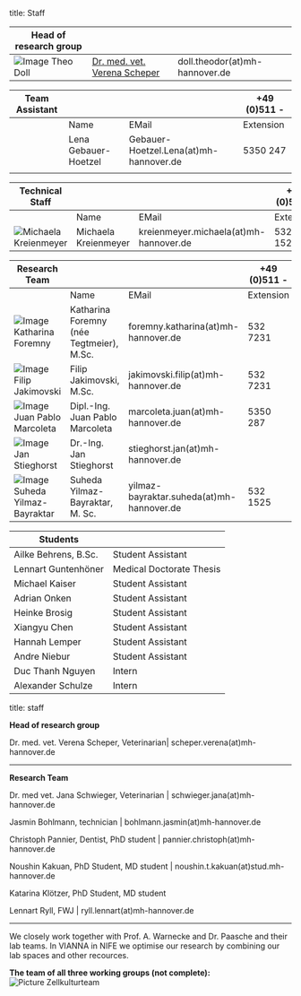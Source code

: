 title: Staff

|Head of research group|        |   |
|--------------|:---------------|----|
|![Image Theo Doll](Doll2.png)|[Dr. med. vet. Verena Scheper](pagedoll.html)|	doll.theodor(at)mh-hannover.de|   



|Team Assistant   |       |   | +49 (0)511 -  |
|--------------|:---------------------|------|---|
|   |Name| EMail|Extension|
| | Lena Gebauer-Hoetzel	| Gebauer-Hoetzel.Lena(at)mh-hannover.de|5350 247 |
|                                   |     ||

|Technical Staff|                     |      |    +49 (0)511 -  |
|--------------|:---------------------|------|-----|
|   |Name| EMail|Extension|
|![Michaela Kreienmeyer](Michaela2.png) | Michaela Kreienmeyer	|	kreienmeyer.michaela(at)mh-hannover.de     | 532 1525|

|Research Team  |    |  | +49 (0)511 - |
|---------|:------|------|-----|
|   |Name| EMail|Extension|
|![Image Katharina Foremny](Katharina3.png)  | Katharina Foremny (née Tegtmeier), M.Sc. 	|	foremny.katharina(at)mh-hannover.de | 532 7231|
| ![Image Filip Jakimovski](Filip.png) |Filip Jakimovski, M.Sc. | jakimovski.filip(at)mh-hannover.de|532 7231|
|  ![Image Juan Pablo Marcoleta](Juan2.png)  | Dipl.-Ing. Juan Pablo Marcoleta | marcoleta.juan(at)mh-hannover.de|5350 287 |
|![Image Jan Stieghorst ](Jan.png) |  Dr.-Ing. Jan Stieghorst|	stieghorst.jan(at)mh-hannover.de|    
|![Image Suheda Yilmaz-Bayraktar](suheda.png) |Suheda Yilmaz-Bayraktar, M. Sc. | yilmaz-bayraktar.suheda(at)mh-hannover.de| 532 1525|



|  Students   ||
|-----------|-------------|
|Ailke Behrens, B.Sc. | Student Assistant|
|Lennart Guntenhöner | Medical Doctorate Thesis|
|Michael Kaiser | Student Assistant|
|Adrian Onken| Student Assistant|
|Heinke Brosig | Student Assistant|
|Xiangyu Chen | Student Assistant|
|Hannah Lemper | Student Assistant| 
|Andre Niebur | Student Assistant|
|Duc Thanh Nguyen | Intern |
|Alexander Schulze|Intern|





title: staff

**Head of research group**

Dr. med. vet. Verena Scheper, Veterinarian| scheper.verena(at)mh-hannover.de


---------------------------
**Research Team**

Dr. med vet. Jana Schwieger, Veterinarian | schwieger.jana(at)mh-hannover.de

Jasmin Bohlmann, technician  | bohlmann.jasmin(at)mh-hannover.de

Christoph Pannier, Dentist, PhD student | pannier.christoph(at)mh-hannover.de

Noushin Kakuan, PhD Student, MD student | noushin.t.kakuan(at)stud.mh-hannover.de

Katarina Klötzer, PhD Student, MD student 

Lennart Ryll, FWJ | ryll.lennart(at)mh-hannover.de


-----------------------------

We closely work together with Prof. A. Warnecke and Dr. Paasche and their lab teams. In VIANNA in NIFE we optimise our research by combining our lab spaces and other recources. 

**The team of all three working groups (not complete):** 
![Picture Zellkulturteam](Zellkulturteam.jpg)  
